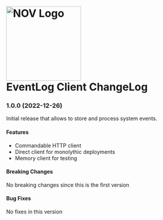 # <img src="https://seekvectorlogo.com/wp-content/uploads/2018/05/national-oilwell-varco-nov-vector-logo.png" alt="NOV Logo" width="200"> <br/> EventLog Client ChangeLog

### 1.0.0 (2022-12-26)

Initial release that allows to store and process system events.

#### Features
* Commandable HTTP client
* Direct client for monolythic deployments
* Memory client for testing

#### Breaking Changes
No breaking changes since this is the first version

#### Bug Fixes
No fixes in this version
